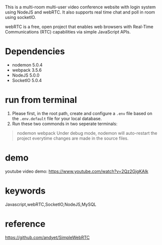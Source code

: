 This is a multi-room multi-user video conference website with login system using NodeJS and webRTC. It also supports real time chat and poll in room using socketIO.

webRTC is a free, open project that enables web browsers with Real-Time Communications (RTC) capabilities via simple JavaScript APIs.

# Dependencies
* nodemon 5.0.4
* webpack 3.5.6
* NodeJS 5.0.0
* SocketIO 5.0.4

# run from terminal
1. Please first, in the root path, create and configure a `.env` file based on the `.env.default` file for your local database.
2. Run these two commonds in two seperate terminals:
> nodemon
> webpack
Under debug mode, nodemon will auto-restart the project everytime changes are made in the source files.

# demo
youtube video demo: https://www.youtube.com/watch?v=2Qz2GjgKAIk

# keywords
Javascript,webRTC,SocketIO,NodeJS,MySQL

# reference
https://github.com/andyet/SimpleWebRTC


